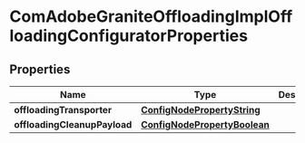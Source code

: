 

# ComAdobeGraniteOffloadingImplOffloadingConfiguratorProperties

## Properties

Name | Type | Description | Notes
------------ | ------------- | ------------- | -------------
**offloadingTransporter** | [**ConfigNodePropertyString**](ConfigNodePropertyString.md) |  |  [optional]
**offloadingCleanupPayload** | [**ConfigNodePropertyBoolean**](ConfigNodePropertyBoolean.md) |  |  [optional]



